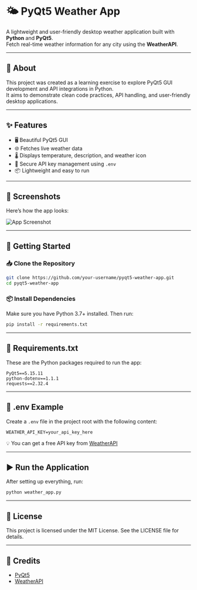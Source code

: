# 🌤️ PyQt5 Weather App

A lightweight and user-friendly desktop weather application built with **Python** and **PyQt5**.  
Fetch real-time weather information for any city using the **WeatherAPI**.

---

## 📖 About
This project was created as a learning exercise to explore PyQt5 GUI development and API integrations in Python.  
It aims to demonstrate clean code practices, API handling, and user-friendly desktop applications.

---

## ✨ Features
- 🖥️ Beautiful PyQt5 GUI
- 🌐 Fetches live weather data
- 🌡️ Displays temperature, description, and weather icon
- 🔑 Secure API key management using `.env`
- 📦 Lightweight and easy to run

---

## 📸 Screenshots

Here’s how the app looks:

![App Screenshot](assets/app_ui.png)

---

## 🚀 Getting Started

### 📥 Clone the Repository
```bash
git clone https://github.com/your-username/pyqt5-weather-app.git
cd pyqt5-weather-app
```

### 📦 Install Dependencies
Make sure you have Python 3.7+ installed. Then run:
```bash
pip install -r requirements.txt
```

---

## 📜 Requirements.txt
These are the Python packages required to run the app:
```
PyQt5==5.15.11
python-dotenv==1.1.1
requests==2.32.4
```

---

## 🔑 .env Example
Create a `.env` file in the project root with the following content:
```
WEATHER_API_KEY=your_api_key_here
```
💡 You can get a free API key from [WeatherAPI](https://www.weatherapi.com/)

---

## ▶️ Run the Application
After setting up everything, run:
```bash
python weather_app.py
```

---

## 📜 License
This project is licensed under the MIT License. See the LICENSE file for details.

---

## 🙌 Credits
- [PyQt5](https://pypi.org/project/PyQt5/)
- [WeatherAPI](https://www.weatherapi.com/)
